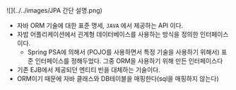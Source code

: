 ![](../../images/JPA 간단 설명.png)

- 자바 ORM 기술에 대한 표준 명세, `JAVA` 에서 제공하는 API 이다.
- 자밥 어플리케이션에서 괸계형 데이터베이스를 사용하는  방식을 정의한 인터페이스 이다.
    - Spring PSA에 의해서 (POJO를 사용하면서 특정 기술을 사용하기 위해서) 표준 인터페이스를 정해두었다. 그중 ORM을 사용하기 위해 만든 인터페이스다
- 기존 EJB에서 제공되던 엔티티 빈을 대체하는 기술이다.
- ORM이기 때문에 자바 클래스와 DB테이블을 매핑한다(sql을 매핑하지 않는다)